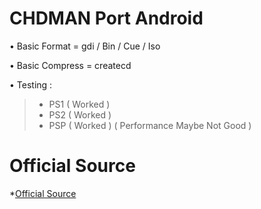 # CHDMAN Port Android

• Basic Format = gdi / Bin / Cue / Iso

• Basic Compress = createcd

• Testing : 
>* PS1 ( Worked )
>* PS2 ( Worked )
>* PSP ( Worked ) ( Performance Maybe Not Good )

# Official Source
*[Official Source](https://github.com/mamedev/mame)
